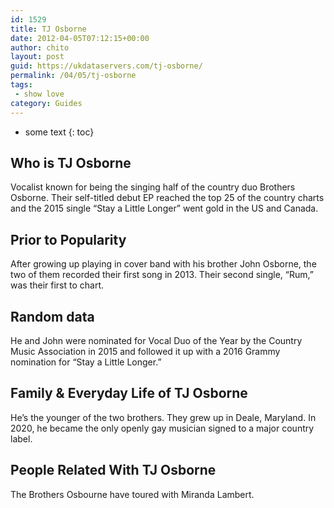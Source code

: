 ```yaml
---
id: 1529
title: TJ Osborne
date: 2012-04-05T07:12:15+00:00
author: chito
layout: post
guid: https://ukdataservers.com/tj-osborne/
permalink: /04/05/tj-osborne
tags:
 - show love
category: Guides
---
```


* some text
{: toc}
          
          
## Who is  TJ Osborne
                  
                  
                  
Vocalist known for being the singing half of the country duo Brothers Osborne. Their self-titled debut EP reached the top 25 of the country charts and the 2015 single &#8220;Stay a Little Longer&#8221; went gold in the US and Canada.
                  
                
                
                
## Prior to Popularity 
                  
                  
                  
After growing up playing in cover band with his brother John Osborne, the two of them recorded their first song in 2013. Their second single, &#8220;Rum,&#8221; was their first to chart.
                  
                
                
                
## Random data 
                  
                  
                  
He and John were nominated for Vocal Duo of the Year by the Country Music Association in 2015 and followed it up with a 2016 Grammy nomination for &#8220;Stay a Little Longer.&#8221;
                  
                
                
                
## Family & Everyday Life of TJ Osborne
                  
                  
                  
He&#8217;s the younger of the two brothers. They grew up in Deale, Maryland. In 2020, he became the only openly gay musician signed to a major country label.
                  
                
                
                
## People Related With  TJ Osborne
                  
                  
                  
The Brothers Osbourne have toured with Miranda Lambert.
                  
                
              
            
          
          
          
    
    
  
